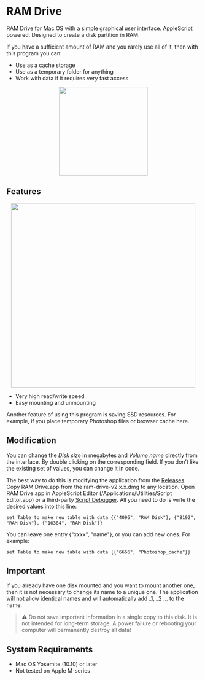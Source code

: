 # RAM Drive
RAM Drive for Mac OS with a simple graphical user interface. AppleScript powered. Designed to create a disk partition in RAM.

If you have a sufficient amount of RAM and you rarely use all of it, then with this program you can:
- Use as a cache storage
- Use as a temporary folder for anything
- Work with data if it requires very fast access

<p align="center">
<img width="231" src="https://github.com/divrn/ram-drive/assets/31967374/2571220e-6ca4-47f8-93e6-38d538ed97b7">
</p>

## Features

<p align="center">
<img width="480" src="https://github.com/divrn/ram-drive/assets/31967374/275f18e1-2133-4227-82ef-9f35765c0a27">
</p>

- Very high read/write speed
- Easy mounting and unmounting
 
Another feature of using this program is saving SSD resources. For example, if you place temporary Photoshop files or browser cache here.

## Modification

You can change the <em>Disk size</em> in megabytes and <em>Volume name</em> directly from the interface. By double clicking on the corresponding field.
If you don't like the existing set of values, you can change it in code.

The best way to do this is modifying the application from the [Releases](https://github.com/divrn/ram-drive/releases).
Copy RAM Drive.app from the ram-drive-v2.x.x.dmg to any location. Open RAM Drive.app in AppleScript Editor (/Applications/Utilities/Script Editor.app) or a third-party [Script Debugger](https://latenightsw.com/).
All you need to do is write the desired values into this line:
```applescript
set Table to make new table with data {{"4096", "RAM Disk"}, {"8192", "RAM Disk"}, {"16384", "RAM Disk"}}
```
You can leave one entry {"xxxx", "name"}, or you can add new ones. For example:
```applescript
set Table to make new table with data {{"6666", "Photoshop_cache"}}
```

## Important

If you already have one disk mounted and you want to mount another one, then it is not necessary to change its name to a unique one. The application will not allow identical names and will automatically add _1, _2 ... to the name.

> :warning: Do not save important information in a single copy to this disk.
> It is not intended for long-term storage.
> A power failure or rebooting your computer will permanently destroy all data!

## System Requirements
- Mac OS Yosemite (10.10) or later
- Not tested on Apple M-series
